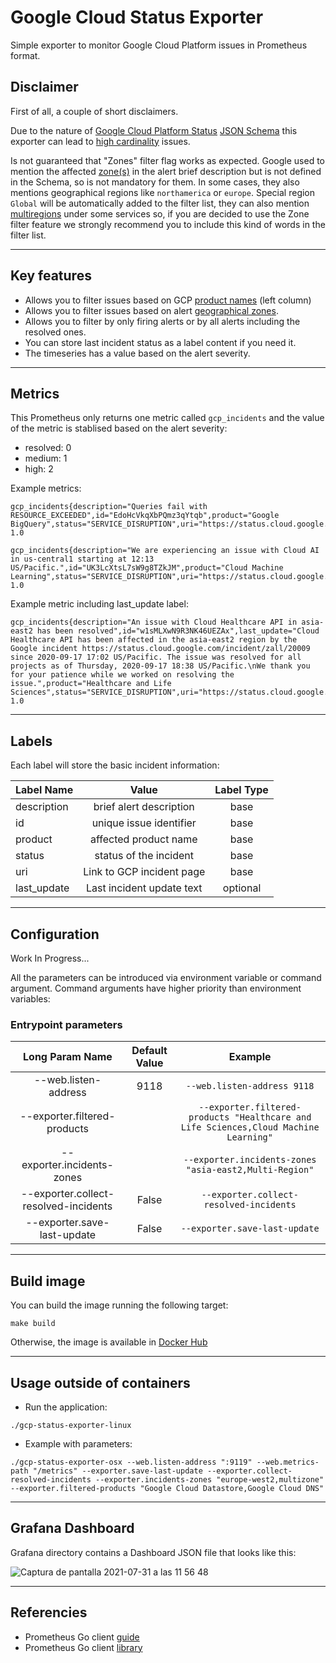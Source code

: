 # Google Cloud Status Exporter
Simple exporter to monitor Google Cloud Platform issues in Prometheus format.

## Disclaimer
First of all, a couple of short disclaimers.

Due to the nature of [Google Cloud Platform Status](https://status.cloud.google.com) [JSON Schema](https://status.cloud.google.com/incidents.schema.json) this exporter can lead to [high cardinality](https://www.robustperception.io/cardinality-is-key) issues.

Is not guaranteed that "Zones" filter flag works as expected. Google used to mention the affected [zone(s)](https://cloud.google.com/docs/geography-and-regions#internal_services) in the alert brief description but is not defined in the Schema, so is not mandatory for them. In some cases, they also mentions geographical regions like ```northamerica``` or ```europe```. Special region ```Global``` will be automatically added to the filter list, they can also mention [multiregions](https://cloud.google.com/firestore/docs/locations#location-mr) under some services so, if you are decided to use the Zone filter feature we strongly recommend you to include this kind of words in the filter list.

---------------------------------

## Key features
- Allows you to filter issues based on GCP [product names](https://status.cloud.google.com) (left column)
- Allows you to filter issues based on alert [geographical zones](https://cloud.google.com/docs/geography-and-regions#internal_services).
- Allows you to filter by only firing alerts or by all alerts including the resolved ones.
- You can store last incident status as a label content if you need it.
- The timeseries has a value based on the alert severity.

---------------------------------
 
## Metrics
This Prometheus only returns one metric called ```gcp_incidents``` and the value of the metric is stablised based on the  alert severity:
  * resolved: 0
  * medium: 1
  * high: 2

Example metrics:

```
gcp_incidents{description="Queries fail with RESOURCE_EXCEEDED",id="EdoHcVkqXbPQmz3qYtqb",product="Google BigQuery",status="SERVICE_DISRUPTION",uri="https://status.cloud.google.com/incidents/EdoHcVkqXbPQmz3qYtqb"} 1.0

gcp_incidents{description="We are experiencing an issue with Cloud AI in us-central1 starting at 12:13 US/Pacific.",id="UK3LcXtsL7sW9g8TZkJM",product="Cloud Machine Learning",status="SERVICE_DISRUPTION",uri="https://status.cloud.google.com/incidents/UK3LcXtsL7sW9g8TZkJM"} 1.0
```

Example metric including last_update label:

```
gcp_incidents{description="An issue with Cloud Healthcare API in asia-east2 has been resolved",id="w1sMLXwN9R3NK46UEZAx",last_update="Cloud Healthcare API has been affected in the asia-east2 region by the Google incident https://status.cloud.google.com/incident/zall/20009 since 2020-09-17 17:02 US/Pacific. The issue was resolved for all projects as of Thursday, 2020-09-17 18:38 US/Pacific.\nWe thank you for your patience while we worked on resolving the issue.",product="Healthcare and Life Sciences",status="SERVICE_DISRUPTION",uri="https://status.cloud.google.com/incidents/w1sMLXwN9R3NK46UEZAx"} 1.0
```

---------------------------------

## Labels
Each label will store the basic incident information:

| Label Name    | Value                       | Label Type |
| ------------- |:---------------------------:|:----------:|
| description   | brief alert description     | base       |
| id            | unique issue identifier     | base       |
| product       | affected product name       | base       |
| status        | status of the incident      | base       |
| uri           | Link to GCP incident page   | base       |
| last_update   | Last incident update text   | optional   |


---------------------------------

## Configuration

Work In Progress...

All the parameters can be introduced via environment variable or command argument. Command arguments have higher priority than environment variables:

### Entrypoint parameters
| Long Param Name        |  Default Value                 | Example                                                              |
|:----------------------:|:------------------------------:|:--------------------------------------------------------------------:|
| --web.listen-address   | 9118                           | ```--web.listen-address 9118```                                                   |
| --exporter.filtered-products             |      | ```--exporter.filtered-products "Healthcare and Life Sciences,Cloud Machine Learning"```                             |
| --exporter.incidents-zones                |      | ```--exporter.incidents-zones "asia-east2,Multi-Region"```                                                            |
| --exporter.collect-resolved-incidents    | False | ```--exporter.collect-resolved-incidents```
| --exporter.save-last-update          | False | ```--exporter.save-last-update``` |
---------------------------------

## Build image
You can build the image running the following target:

```
make build
```

Otherwise, the image is available in [Docker Hub](https://hub.docker.com/layers/norbega/gcp-status-exporter/v2.0.0-rc1/images/sha256-3ba7af33d547a323a3e53ed5425c1f159ad4f0b061e19182faf4597a82400f7c?context=repo)

---------------------------------

## Usage outside of containers

- Run the application:

```
./gcp-status-exporter-linux
```

- Example with parameters:

```
./gcp-status-exporter-osx --web.listen-address ":9119" --web.metrics-path "/metrics" --exporter.save-last-update --exporter.collect-resolved-incidents --exporter.incidents-zones "europe-west2,multizone" --exporter.filtered-products "Google Cloud Datastore,Google Cloud DNS"
```

---------------------------------

## Grafana Dashboard

Grafana directory contains a Dashboard JSON file that looks like this:

![Captura de pantalla 2021-07-31 a las 11 56 48](https://user-images.githubusercontent.com/33375539/127736641-3196be0e-87b5-40fa-92dd-11d9b569e894.png)


---------------------------------

## Referencies
- Prometheus Go client [guide](https://prometheus.io/docs/guides/go-application/)
- Prometheus Go client [library](https://pkg.go.dev/github.com/prometheus/client_golang/prometheus)
